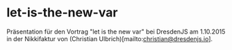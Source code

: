# let-is-the-new-var
Präsentation für den Vortrag "let is the new var" bei DresdenJS am 1.10.2015 in der Nikkifaktur von (Christian Ulbrich)[mailto:christian@dresdenjs.io].
